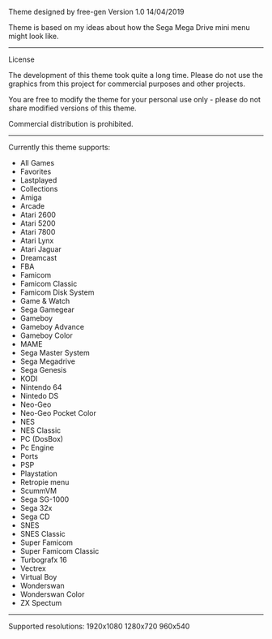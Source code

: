 Theme designed by free-gen
Version 1.0
14/04/2019

Theme is based on my ideas about how the Sega Mega Drive mini menu might look like.

------------------------------------------------------------------------------
License


The development of this theme took quite a long time. Please do not use the graphics from this project for commercial purposes and other projects.

You are free to modify the theme for your personal use only - please do not share modified versions of this theme.

Commercial distribution is prohibited.

------------------------------------------------------------------------------
Currently this theme supports:

* All Games
* Favorites
* Lastplayed
* Collections
* Amiga
* Arcade
* Atari 2600
* Atari 5200
* Atari 7800
* Atari Lynx
* Atari Jaguar
* Dreamcast
* FBA
* Famicom
* Famicom Classic
* Famicom Disk System
* Game & Watch
* Sega Gamegear
* Gameboy
* Gameboy Advance
* Gameboy Color
* MAME
* Sega Master System
* Sega Megadrive
* Sega Genesis
* KODI
* Nintendo 64
* Nintedo DS
* Neo-Geo
* Neo-Geo Pocket Color
* NES
* NES Classic
* PC (DosBox)
* Pc Engine
* Ports
* PSP
* Playstation
* Retropie menu
* ScummVM
* Sega SG-1000
* Sega 32x
* Sega CD
* SNES
* SNES Classic
* Super Famicom
* Super Famicom Classic
* Turbografx 16
* Vectrex
* Virtual Boy
* Wonderswan
* Wonderswan Color
* ZX Spectum

------------------------------------------------------------------------------
Supported resolutions:
1920x1080 
1280x720 
960x540

